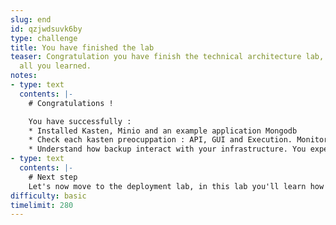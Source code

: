 ```yaml
---
slug: end
id: qzjwdsuvk6by
type: challenge
title: You have finished the lab
teaser: Congratulation you have finish the technical architecture lab, let's summarize
  all you learned.
notes:
- type: text
  contents: |-
    # Congratulations !

    You have successfully :
    * Installed Kasten, Minio and an example application Mongodb
    * Check each kasten preocuppation : API, GUI and Execution. Monitoring will be for another lab.
    * Understand how backup interact with your infrastructure. You experiment this by backing up mongodb with csi, logical, consistent and generic backup.
- type: text
  contents: |-
    # Next step
    Let's now move to the deployment lab, in this lab you'll learn how to deploy in an airgapped environment, using NFS as the object location target.
difficulty: basic
timelimit: 280
---
```




